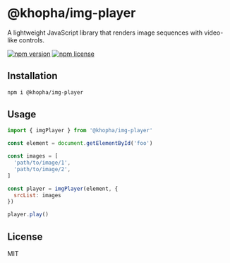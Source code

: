# @khopha/img-player

A lightweight JavaScript library that renders image sequences with video-like controls.

[![npm version](https://img.shields.io/npm/v/@khopha/img-player)](https://npmjs.com/package/@khopha/img-player)
[![npm license](https://img.shields.io/npm/l/@khopha/img-player)](https://npmjs.com/package/@khopha/img-player)

## Installation

```bash
npm i @khopha/img-player
```

## Usage

```js
import { imgPlayer } from '@khopha/img-player'

const element = document.getElementById('foo')

const images = [
  'path/to/image/1',
  'path/to/image/2',
]

const player = imgPlayer(element, {
  srcList: images
})

player.play()
```

## License

MIT
